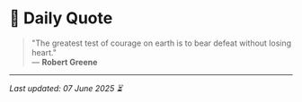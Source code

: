 # 📜 Daily Quote

> "The greatest test of courage on earth is to bear defeat without losing heart."  
> — **Robert Greene**

---

_Last updated: 07 June 2025 ⏳_
